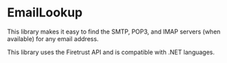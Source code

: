 # EmailLookup
This library makes it easy to find the SMTP, POP3, and IMAP servers (when available) for any email address.


This library uses the Firetrust API and is compatible with .NET languages.
